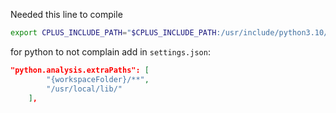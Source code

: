 Needed this line to compile
```bash
export CPLUS_INCLUDE_PATH="$CPLUS_INCLUDE_PATH:/usr/include/python3.10/"
```

for python to not complain add in `settings.json`:

```json
"python.analysis.extraPaths": [
        "{workspaceFolder}/**",
        "/usr/local/lib/"
    ],
```